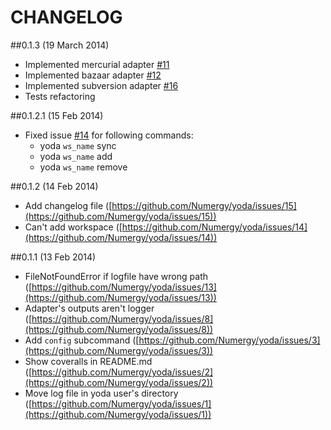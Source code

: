 # CHANGELOG

##0.1.3 (19 March 2014)
- Implemented mercurial adapter [#11](https://github.com/Numergy/yoda/issues/11)
- Implemented bazaar adapter [#12](https://github.com/Numergy/yoda/issues/12)
- Implemented subversion adapter [#16](https://github.com/Numergy/yoda/issues/16)
- Tests refactoring

##0.1.2.1 (15 Feb 2014)
- Fixed issue [#14](https://github.com/Numergy/yoda/issues/14) for following commands:
  - yoda `ws_name` sync
  - yoda `ws_name` add
  - yoda `ws_name` remove
  
##0.1.2 (14 Feb 2014)
- Add changelog file ([https://github.com/Numergy/yoda/issues/15](https://github.com/Numergy/yoda/issues/15))
- Can't add workspace ([https://github.com/Numergy/yoda/issues/14](https://github.com/Numergy/yoda/issues/14))

##0.1.1 (13 Feb 2014)
- FileNotFoundError if logfile have wrong path ([https://github.com/Numergy/yoda/issues/13](https://github.com/Numergy/yoda/issues/13))
- Adapter's outputs aren't logger ([https://github.com/Numergy/yoda/issues/8](https://github.com/Numergy/yoda/issues/8))
- Add `config` subcommand ([https://github.com/Numergy/yoda/issues/3](https://github.com/Numergy/yoda/issues/3))
- Show coveralls in README.md ([https://github.com/Numergy/yoda/issues/2](https://github.com/Numergy/yoda/issues/2))
- Move log file in yoda user's directory ([https://github.com/Numergy/yoda/issues/1](https://github.com/Numergy/yoda/issues/1))
